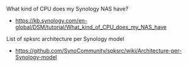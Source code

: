 What kind of CPU does my Synology NAS have?
- https://kb.synology.com/en-global/DSM/tutorial/What_kind_of_CPU_does_my_NAS_have

List of spksrc architecture per Synology model
- https://github.com/SynoCommunity/spksrc/wiki/Architecture-per-Synology-model
